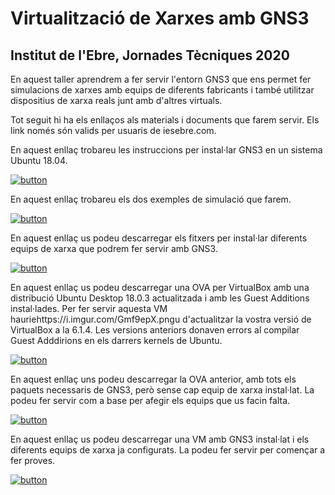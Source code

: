 # Virtualització de Xarxes amb GNS3

## Institut de l'Ebre, Jornades Tècniques 2020

En aquest taller aprendrem a fer servir l'entorn GNS3 que ens permet fer simulacions de xarxes amb equips de diferents fabricants i també utilitzar dispositius de xarxa reals junt amb d'altres virtuals.

Tot seguit hi ha els enllaços als materials i documents que farem servir. Els link només són valids per usuaris de iesebre.com.


En aquest enllaç trobareu les instruccions per instal·lar GNS3 en un sistema Ubuntu 18.04.


[![button](https://i.imgur.com/oU4UHI3.png)](https://github.com/jaumeramos/GNS3/install)


En aquest enllaç trobareu els dos exemples de simulació que farem.


[![button](https://imgur.com/YdA4bwJ.png)](https://github.com/jaumeramos/GNS3/taller)




En aquest enllaç us podeu descarregar els fitxers per instal·lar diferents equips de xarxa que podrem fer servir amb GNS3. 

[![button](https://i.imgur.com/Gmf9epX.png)](https://drive.google.com/open?id=1sF8ZJ_iZd-OHHMf9p5hE1Xf4HIJsyUZe)



En aquest enllaç us podeu descarregar una OVA per VirtualBox amb una distribució Ubuntu Desktop 18.0.3 actualitzada i amb les Guest Additions instal·lades. Per fer servir aquesta VM hauriehttps://i.imgur.com/Gmf9epX.pngu d'actualitzar la vostra versió de VirtualBox a la 6.1.4. Les versions anteriors donaven errors al compilar Guest Adddirions en els darrers kernels de Ubuntu.


[![button](https://i.imgur.com/iTgs4um.png)](https://drive.google.com/open?id=1GdkneEnik3v0518gcSwDJMsZCXFFAE0g)


En aquest enllaç uns podeu descarregar la OVA anterior, amb tots els paquets necessaris de GNS3, però sense cap equip de xarxa instal·lat. La podeu fer servir com a base per afegir els equips que us facin falta.

[![button](https://i.imgur.com/qrnOK5q.png)](https://drive.google.com/open?id=1iKWE4-J-pSFKnOA0pLnEy3SUJxUfUyfL)


En aquest enllaç us podeu descarregar una VM amb GNS3 instal·lat i els diferents equips de xarxa ja configurats. La podeu fer servir per començar a fer proves.


[![button](https://i.imgur.com/lpAl46z.png)](https://drive.google.com/open?id=1Kgx761vNyRDlTOULo4lXvPNBhxUoI4gF)

